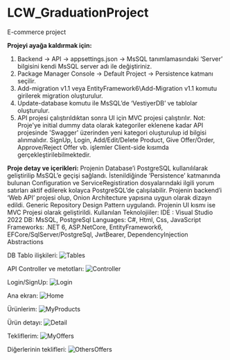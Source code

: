 # LCW_GraduationProject
E-commerce project

**Projeyi ayağa kaldırmak için:**
1. Backend -> API -> appsettings.json -> MsSQL tanımlamasındaki ‘Server’ bilgisini kendi MsSQL server adı ile değiştiriniz.
2.	Package Manager Console -> Default Project -> Persistence katmanı seçilir.
3.	Add-migration v1.1 veya EntityFramework6\Add-Migration v1.1 komutu girilerek migration oluşturulur.
4.	Update-database komutu ile MsSQL’de ‘VestiyerDB’ ve tablolar oluşturulur.
5.	API projesi çalıştırıldıktan sonra UI için MVC projesi çalıştırılır.
Not: Proje'ye initial dummy data olarak kategoriler eklenene kadar API projesinde 'Swagger' üzerinden yeni kategori oluşturulup id bilgisi alınmalıdır.
SignUp, Login, Add/Edit/Delete Product, Give Offer/Order, Approve/Reject Offer vb. işlemler Client-side kısımda gerçekleştirilebilmektedir.

**Proje detay ve içerikleri:**
Projenin Database’i PostgreSQL kullanılılarak geliştirilip MsSQL’e geçişi sağlandı. İstenildiğinde ‘Persistence’ katmanında bulunan Configuration ve ServiceRegistiration dosyalarındaki ilgili yorum satırları aktif edilerek kolayca PostgreSQL’de çalışılabilir. Projenin backend’i ‘Web API’ projesi olup, Onion Architecture yapısına uygun olarak dizayn edildi. Generic Repository Design Pattern uygulandı. Projenin UI kısmı ise MVC Projesi olarak geliştirildi.
Kullanılan Teknolojiiler:
IDE : Visual Studio 2022
DB:  MsSQL, PostgreSql
Languages: C#, Html, Css, JavaScript
Frameworks: .NET 6, ASP.NetCore, EntityFramework6, EFCore/SqlServer/PostgreSql, JwtBearer, DependencyInjection Abstractions

DB Tablo ilişkileri:
 ![Tables](https://www.linkpicture.com/q/tableRelations.png)
 
API Controller ve metotları:
 ![Controller](https://www.linkpicture.com/q/APIControllers.png)
 
Login/SignUp:
 ![Login](https://www.linkpicture.com/q/login.png)
 
Ana ekran:
 ![Home](https://www.linkpicture.com/q/Home.png)
 
Ürünlerim:
 ![MyProducts](https://www.linkpicture.com/q/MyProducts.png)
 
Ürün detayı:
 ![Detail](https://www.linkpicture.com/q/detailOffer.png)
 
Tekliflerim:
 ![MyOffers](https://www.linkpicture.com/q/myoffers.png)
 
Diğerlerinin teklifleri:
 ![OthersOffers](https://www.linkpicture.com/q/OthersOffers.png)
